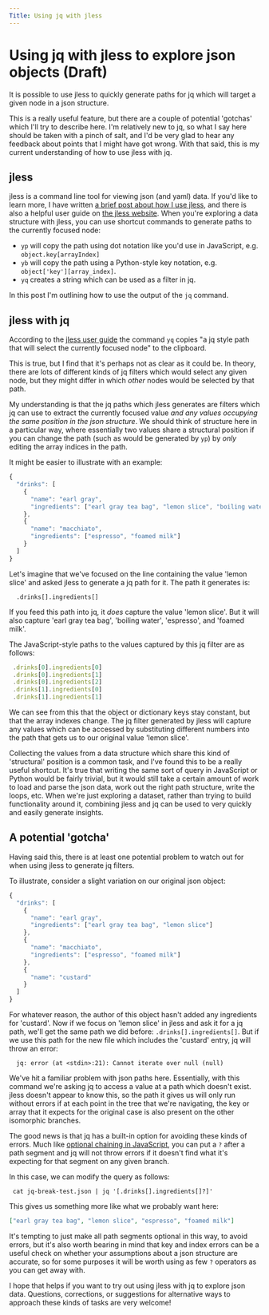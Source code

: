 ```yaml
---
Title: Using jq with jless
---
```


# Using jq with jless to explore json objects (Draft)

It is possible to use jless to quickly generate paths for jq which will target a
given node in a json structure.

This is a really useful feature, but there are a couple of potential 'gotchas'
which I'll try to describe here. I'm relatively new to jq, so what I say here
should be taken with a pinch of salt, and I'd be very glad to hear any feedback
about points that I might have got wrong. With that said, this is my current
understanding of how to use jless with jq.

## jless

jless is a command line tool for viewing json (and yaml) data. If you'd like to
learn more, I have written [a brief post about how I use jless](jless.md), and
there is also a helpful user guide on [the jless website](https://jless.io/).
When you're exploring a data structure with jless, you can use shortcut commands
to generate paths to the currently focused node:

- `yp` will copy the path using dot notation like you'd use in JavaScript, e.g.
  `object.key[arrayIndex]`
- `yb` will copy the path using a Python-style key notation, e.g.
  `object['key'][array_index]`.
- `yq` creates a string which can be used as a filter in jq.

In this post I'm outlining how to use the output of the `jq` command.

## jless with jq

According to the [jless user guide](https://jless.io/user-guide.html) the
command `yq` copies "a jq style path that will select the currently focused
node" to the clipboard.

This is true, but I find that it's perhaps not as clear as it could be. In
theory, there are lots of different kinds of jq filters which would select any
given node, but they might differ in which _other_ nodes would be selected by
that path.

My understanding is that the jq paths which jless generates are filters which
jq can use to extract the currently focused value _and any values occupying
the same position in the json structure_. We should think of structure here
in a particular way, where essentially two values share a structural position
if you can change the path (such as would be generated by `yp`) by _only_
editing the array indices in the path.

It might be easier to illustrate with an example:

```js
{
  "drinks": [
    {
      "name": "earl gray",
      "ingredients": ["earl gray tea bag", "lemon slice", "boiling water"]
    },
    {
      "name": "macchiato",
      "ingredients": ["espresso", "foamed milk"]
    }
  ]
}
```

Let's imagine that we've focused on the line containing the value 'lemon slice'
and asked jless to generate a jq path for it. The path it generates is:

```shell
  .drinks[].ingredients[]
```

If you feed this path into jq, it _does_ capture the value 'lemon slice'. But
it will also capture 'earl gray tea bag', 'boiling water', 'espresso', and
'foamed milk'.

The JavaScript-style paths to the values captured by this jq filter are as
follows:

```js
 .drinks[0].ingredients[0]
 .drinks[0].ingredients[1]
 .drinks[0].ingredients[2]
 .drinks[1].ingredients[0]
 .drinks[1].ingredients[1]
```

We can see from this that the object or dictionary keys stay constant, but that
the array indexes change. The jq filter generated by jless will capture any
values which can be accessed by substituting different numbers into the path
that gets us to our original value 'lemon slice'.

Collecting the values from a data structure which share this kind of
'structural' position is a common task, and I've found this to be a really
useful shortcut. It's true that writing the same sort of query in JavaScript or
Python would be fairly trivial, but it would still take a certain amount of work
to load and parse the json data, work out the right path structure, write the
loops, etc. When we're just exploring a dataset, rather than trying to build
functionality around it, combining jless and jq can be used to very quickly and
easily generate insights.

## A potential 'gotcha'

Having said this, there is at least one potential problem to watch out for when
using jless to generate jq filters.

To illustrate, consider a slight variation on our original json object:

```js
{
  "drinks": [
    {
      "name": "earl gray",
      "ingredients": ["earl gray tea bag", "lemon slice"]
    },
    {
      "name": "macchiato",
      "ingredients": ["espresso", "foamed milk"]
    },
    {
      "name": "custard"
    }
  ]
}
```

For whatever reason, the author of this object hasn't added any ingredients for
'custard'. Now if we focus on 'lemon slice' in jless and ask it for a jq path,
we'll get the same path we did before: `.drinks[].ingredients[]`. But if we
use this path for the new file which includes the 'custard' entry, jq will
throw an error:

```shell
  jq: error (at <stdin>:21): Cannot iterate over null (null)
```

We've hit a familiar problem with json paths here. Essentially, with this
command we're asking jq to access a value at a path which doesn't exist. jless
doesn't appear to know this, so the path it gives us will only run without
errors if at each point in the tree that we're navigating, the key or array that
it expects for the original case is also present on the other isomorphic
branches.

The good news is that jq has a built-in option for avoiding these kinds of
errors. Much like [optional chaining in JavaScript](https://developer.mozilla.org/en-US/docs/Web/JavaScript/Reference/Operators/Optional_chaining),
you can put a `?` after a path segment and jq will not throw errors if it
doesn't find what it's expecting for that segment on any given branch.

In this case, we can modify the query as follows:

```shell
 cat jq-break-test.json | jq '[.drinks[].ingredients[]?]'
```

This gives us something more like what we probably want here:

```json
["earl gray tea bag", "lemon slice", "espresso", "foamed milk"]
```

It's tempting to just make all path segments optional in this way, to avoid
errors, but it's also worth bearing in mind that key and index errors can be a
useful check on whether your assumptions about a json structure are accurate,
so for some purposes it will be worth using as few `?` operators as you can
get away with.

I hope that helps if you want to try out using jless with jq to explore json
data. Questions, corrections, or suggestions for alternative ways to approach
these kinds of tasks are very welcome!
